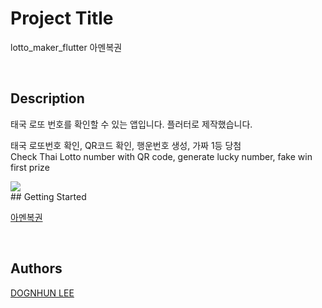 # Project Title

lotto_maker_flutter
아멘복권

</br>

## Description

태국 로또 번호를 확인할 수 있는 앱입니다. 플러터로 제작했습니다.

태국 로또번호 확인, QR코드 확인, 행운번호 생성, 가짜 1등 당첨 </br>
Check Thai Lotto number with QR code, generate lucky number, fake win first prize

<img src="https://ifh.cc/g/CPNahA.jpg"/>

</br>
## Getting Started

<a href="https://play.google.com/store/apps/details?id=com.lotto.tab">아멘복권</a>


</br>

## Authors

<a href="https://github.com/hoonyhoney" > DOGNHUN LEE </a>

